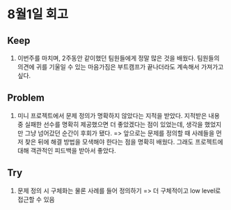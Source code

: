 # 8월1일 회고

## Keep
1. 이번주를 마치며, 2주동안 같이했던 팀원들에게 정말 많은 것을 배웠다. 팀원들의 의견에 귀를 기울일 수 있는 마음가짐은 부트캠프가 끝나더라도 계속해서 가져가고 싶다.


## Problem
1. 미니 프로젝트에서 문제 정의가 명확하지 않았다는 지적을 받았다. 지적받은 내용 중 실패한 선수를 명확히 제공했으면 더 좋았겠다는 점이 있었는데, 생각을 했었지만 그냥 넘어갔던 순간이 후회가 됐다. => 앞으로는 문제를 정의할 때 사례들을 먼저 찾은 뒤에 해결 방법을 모색해야 한다는 점을 명확히 배웠다. 그래도 프로젝트에 대해 객관적인 피드백을 받아서 좋았다.

## Try
1. 문제 정의 시 구체화는 물론 사례를 들어 정의하기 => 더 구체적이고 low level로 접근할 수 있음
